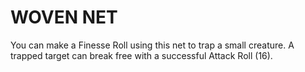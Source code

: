 # WOVEN NET

You can make a Finesse Roll using this net to trap a small creature. A trapped target can break free with a successful Attack Roll (16).
